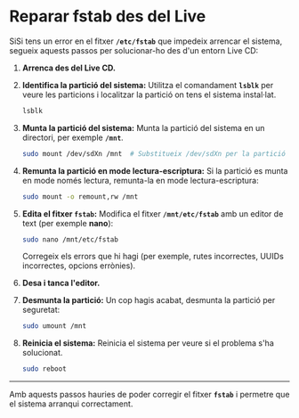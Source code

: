 # Reparar fstab des del Live

SiSi tens un error en el fitxer **`/etc/fstab`** que impedeix arrencar el sistema, segueix aquests passos per solucionar-ho des d'un entorn Live CD:

1. **Arrenca des del Live CD.**

2. **Identifica la partició del sistema:**
   Utilitza el comandament **`lsblk`** per veure les particions i localitzar la partició on tens el sistema instal·lat.

   ```bash
   lsblk
   ```

3. **Munta la partició del sistema:**
   Munta la partició del sistema en un directori, per exemple **`/mnt`**.

   ```bash
   sudo mount /dev/sdXn /mnt  # Substitueix /dev/sdXn per la partició correcta
   ```

4. **Remunta la partició en mode lectura-escriptura:**
   Si la partició es munta en mode només lectura, remunta-la en mode lectura-escriptura:

   ```bash
   sudo mount -o remount,rw /mnt
   ```

5. **Edita el fitxer `fstab`:**
   Modifica el fitxer **`/mnt/etc/fstab`** amb un editor de text (per exemple **nano**):

   ```bash
   sudo nano /mnt/etc/fstab
   ```

   Corregeix els errors que hi hagi (per exemple, rutes incorrectes, UUIDs incorrectes, opcions errònies).

6. **Desa i tanca l'editor.**

7. **Desmunta la partició:**
   Un cop hagis acabat, desmunta la partició per seguretat:

   ```bash
   sudo umount /mnt
   ```

8. **Reinicia el sistema:**
   Reinicia el sistema per veure si el problema s'ha solucionat.

   ```bash
   sudo reboot
   ```

---

Amb aquests passos hauries de poder corregir el fitxer **`fstab`** i permetre que el sistema arranqui correctament.
